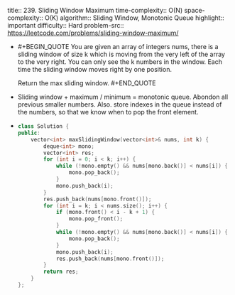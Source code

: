 title:: 239. Sliding Window Maximum
time-complexity:: O(N)
space-complexity:: O(K)
algorithm:: Sliding Window, Monotonic Queue
highlight:: important
difficulty:: Hard
problem-src:: https://leetcode.com/problems/sliding-window-maximum/

- #+BEGIN_QUOTE
  You are given an array of integers nums, there is a sliding window of size k which is moving from the very left of the array to the very right. You can only see the k numbers in the window. Each time the sliding window moves right by one position.
  
  Return the max sliding window.
  #+END_QUOTE
- Sliding window + maximum / minimum = monotonic queue. Abondon all  previous smaller numbers. Also. store indexes in the queue instead of the numbers, so that we know when to pop the front element.
- ```cpp
  class Solution {
  public:
      vector<int> maxSlidingWindow(vector<int>& nums, int k) {
          deque<int> mono;
          vector<int> res;
          for (int i = 0; i < k; i++) {
              while (!mono.empty() && nums[mono.back()] < nums[i]) {
                  mono.pop_back();
              }
              mono.push_back(i);
          }
          res.push_back(nums[mono.front()]);
          for (int i = k; i < nums.size(); i++) {
              if (mono.front() < i - k + 1) {
                  mono.pop_front();
              }
              while (!mono.empty() && nums[mono.back()] < nums[i]) {
                  mono.pop_back();
              }
              mono.push_back(i);
              res.push_back(nums[mono.front()]);
          }
          return res;
      }
  };
  ```